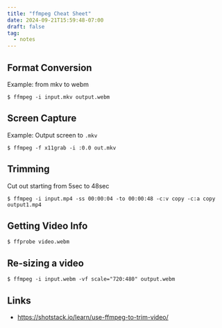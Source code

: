 ```yaml
---
title: "ffmpeg Cheat Sheet"
date: 2024-09-21T15:59:48-07:00
draft: false
tag:
  - notes
---
```


## Format Conversion 

Example: from mkv to webm

```console
$ ffmpeg -i input.mkv output.webm
```

## Screen Capture

Example: Output screen to `.mkv`

```console
$ ffmpeg -f x11grab -i :0.0 out.mkv
```

## Trimming 

Cut out starting from 5sec to 48sec

```console
$ ffmpeg -i input.mp4 -ss 00:00:04 -to 00:00:48 -c:v copy -c:a copy output1.mp4
```

## Getting Video Info

```console
$ ffprobe video.webm
```

## Re-sizing a video

```console
$ ffmpeg -i input.webm -vf scale="720:480" output.webm
```

## Links
- <https://shotstack.io/learn/use-ffmpeg-to-trim-video/>
